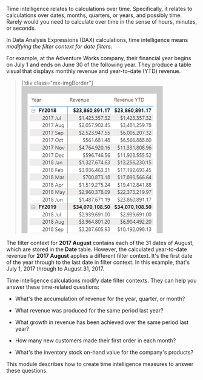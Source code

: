 Time intelligence relates to calculations over time. Specifically, it relates to calculations over dates, months, quarters, or years, and possibly time. Rarely would you need to calculate over time in the sense of hours, minutes, or seconds.

In Data Analysis Expressions (DAX) calculations, time intelligence means *modifying the filter context for date filters*.

For example, at the Adventure Works company, their financial year begins on July 1 and ends on June 30 of the following year. They produce a table visual that displays monthly revenue and year-to-date (YTD) revenue.

> [!div class="mx-imgBorder"]
> [![An image shows a matrix visual with grouping on Year and Month on the rows and Revenue and Revenue YTD summarizations.](../media/dax-matrix-revenue-ytd-ss.png)](../media/dax-matrix-revenue-ytd-ss.png#lightbox)

The filter context for **2017 August** contains each of the 31 dates of August, which are stored in the **Date** table. However, the calculated year-to-date revenue for **2017 August** applies a different filter context. It's the first date of the year through to the last date in filter context. In this example, that's July 1, 2017 through to August 31, 2017.

Time intelligence calculations modify date filter contexts. They can help you answer these time-related questions:

- What's the accumulation of revenue for the year, quarter, or month?

- What revenue was produced for the same period last year?

- What growth in revenue has been achieved over the same period last year?

- How many new customers made their first order in each month?

- What's the inventory stock on-hand value for the company's products?

This module describes how to create time intelligence measures to answer these questions.
